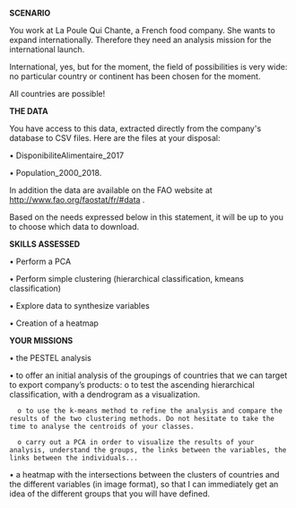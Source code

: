 **SCENARIO**

You work at La Poule Qui Chante, a French food company. She wants to expand internationally. Therefore they need an analysis mission for the international launch.

International, yes, but for the moment, the field of possibilities is very wide: no particular country or continent has been chosen for the moment. 

All countries are possible!

**THE DATA**

You have access to this data, extracted directly from the company's database to CSV files. Here are the files at your disposal:

•	DisponibiliteAlimentaire_2017

•	Population_2000_2018.

In addition the data are available on the FAO website at http://www.fao.org/faostat/fr/#data .

Based on the needs expressed below in this statement, it will be up to you to choose which data to download.

**SKILLS ASSESSED**

•	Perform a PCA

•	Perform simple clustering (hierarchical classification, kmeans classification)

•	Explore data to synthesize variables

•	Creation of a heatmap

**YOUR MISSIONS**

•	the PESTEL analysis

•	to offer an initial analysis of the groupings of countries that we can target to export company’s products:
      o	to test the ascending hierarchical classification, with a dendrogram as a visualization. 

      o	to use the k-means method to refine the analysis and compare the results of the two clustering methods. Do not hesitate to take the time to analyse the centroids of your classes. 

      o	carry out a PCA in order to visualize the results of your analysis, understand the groups, the links between the variables, the links between the individuals...

•	a heatmap with the intersections between the clusters of countries and the different variables (in image format), so that I can immediately get an idea of the different groups that you will have defined.
